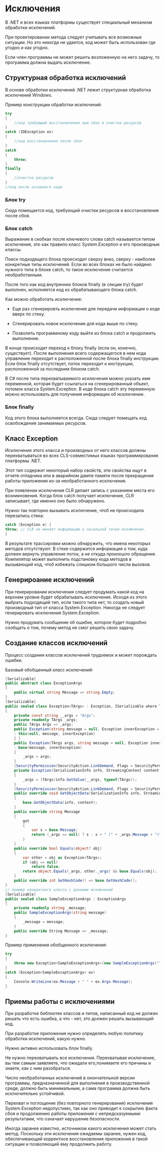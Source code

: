 # Исключения

В .NET и всех языках платформы существует специальный механизм обработки исключений.

При проектировании метода следует учитывать все возможные ситуации. Но это никогда не удается, код может быть использован где угодно и как угодно.

Если член программы не может решить возложенную на него задачу, то программа должна выдать исключение. 

## Структурная обработка исключений

В основе обработки исключений .NET лежит структурная обработка исключений Windows. 

Пример конструкции обработки исключений:

```csharp
try
{
    //код требующий восстановления при сбое и очистки ресурсов
}
catch (IOException ex)
{
    //код восстановления после сбоя
}
catch
{
    throw;
}
finally
{
    //очистка ресурсов
}
//код после основного кода
```

### Блок try

Сюда помещается код, требующий очистки ресурсов и восстановления после сбоя.

### Блок catch

Выражение в скобках после ключевого слова catch называется типом исключения, это как правило класс System.Exception и его производные классы. 

Поиск подходящего блока происходит сверху вниз, сверку - наиболее конкретные типы исключений. Если во всех блоках не было найдено нужного типа в блоке catch, то такое исключение считается необработанным.

После того как код внутренних блоков finally (в секции try) будет выполнен, исполняется код из обрабатывающего блока catch.

Как можно обработать исключение:

- Еще раз сгенерировть исключение для передачи информации о коде вверх по стеку.

- Сгенерировать новое исключение для кода выше по стеку.

- Позволить программному коду выйти из блока catch и продолжить выполнение.

В конце происходит переход к блоку finally (если он, конечно, существует). После выполнения всего содержащегося в нем кода управление переходит к расположенной после блока finally инструкции. Если блок finally отсутствует, поток переходит к инструкции, расположенной за последним блоком catch.

В C# после типа перехватываемого исключения можно указать имя переменной, которая будет ссылаться на сгенерированный объект, потомок класса System.Exception. В коде блока catch эту переменную можно использовать для получения информации об исключении.

### Блок finally

Код этого блока выполняется всегда. Сюда следует помещать код освобождения занимаемых ресурсов.

## Класс Exception

Исключения этого класса и производных от него классов должны перехватываться во всех CLS-совместимых языках программирования платформы .NET. 

Этот тип содержит некоторый набор свойств, эти свойства ищут в отчете отладчика или в аварийном дампе памяти после прекращения работы приложения из-за необработанного исключения.

При появлении исключения CLR делает запись с указанием места его возникновения. Когда блок catch получает исключение, CLR записывает, где именно оно было обнаружено.

Нужно так повторно вызывать исключение, чтоб не происходила перезапись стека:

```csharp
catch (Exception e) {
throw; // CLR не меняет информацию о начальной точке исключения.
}
```

В результате трассировки можно обнаружить, что имена некоторых методов отсутствуют. В стеке содержится информация о том, куда должен вернуть управление поток, а не откуда произошло обращение. Компилятор может выполнить подстановку кода методов в вызывающий код, чтоб избежать слишком большого числа вызовов.

## Генерироание исключений

При генерировании исключения следует продумать какой код на верхнем уровне будет обрабатывать исключение. Исходя из этого выбрать подходящий тип, если такого типа нет, то создать новый производный тип от класса System.Exception. Никогда не следует генерировать исключения System.Exception.

Нужно продумать сообщение об ошибке, которое будет подробно сообщать о том, почему метод не смог решить свою задачу. 

## Создание классов исключений

Процесс создания классов исключений трудоемок и может порождать ошибки. 

Базовый обобщенный класс исключений:

```csharp
[Serializable]
public abstract class ExceptionArgs
{
    public virtual string Message => string.Empty;
}
[Serializable]
public sealed class Exception<TArgs> : Exception, ISerializable where TArgs : ExceptionArgs
{
    private const string __args = "Args";
    private readonly TArgs _args;
    public TArgs Args => _args;
    public Exception(string message = null, Exception innerException = null)
    : this(null, message, innerException)
    { }
    public Exception(TArgs args, string message = null, Exception innerException = null)
    : base(message, innerException)
    {
        _args = args;
    }
    [SecurityPermission(SecurityAction.LinkDemand, Flags = SecurityPermissionFlag.SerializationFormatter)]
    private Exception(SerializationInfo info, StreamingContext content) : base(info, content)
    {
        _args = (TArgs)info.GetValue(__args, typeof(TArgs));
    }
    [SecurityPermission(SecurityAction.LinkDemand, Flags = SecurityPermissionFlag.SerializationFormatter)]
    public override void GetObjectData(SerializationInfo info, StreamingContext context)
    {
        base.GetObjectData(info, context);
    }
    public override string Message
    {
        get
        {
            var s = base.Message;
            return (_args == null) ? s : s + " (" + _args.Message + ")";
        }
    }
    public override bool Equals(object? obj)
    {
        var other = obj as Exception<TArgs>;
        if (obj == null)
            return false;
        return object.Equals(_args, other._args) && base.Equals(obj);
    }
    public override int GetHashCode() => base.GetHashCode();
}
// пример конкретного класса с данными исключений
[Serializable]
public sealed class SampleExceptionArgs : ExceptionArgs
{
    private readonly string _message;
    public SampleExceptionArgs(string message)
    {
        _message = message;
    }
    public override String Message => _message;
}
```

Пример применения обобщенного исключения:

```csharp
try
{
    throw new Exception<SampleExceptionArgs>(new SampleExceptionArgs("Test"));
}
catch (Exception<SampleExceptionArgs> ex)
{
    Console.WriteLine(ex.Message + " " + ex.Args.Message);
}
```

## Приемы работы с исключениями

При разработке библиотек классов и типов, написанный код не должен решать что есть ошибка, а что - нет, это должен решать вызывающий код.

При разработке приложения нужно определять любую политику обработки исключений, какую нужно.

Нужно активно использовать блок finally.

Не нужно перехватывать все исключения. Перехватывая исключение, вы тем самым заявляете, что ожидали его,понимаете его причины и знаете, как с ним разобраться.

Число необработанных исключений в окончательной версии программы, предназначенной для выполнения в производственной среде, должно быть минимальным, а сама программа должна быть исключительно устойчивой.

Перехват и поглощение (без повторного генерирования) исключения System.Exception недопустимо, так как оно приводит к сокрытию факта сбоя и продолжению работы приложения с непредсказуемыми результатами, что означает нарушение безопасности.

Иногда заранее известно, источником какого исключения может стать метод. Поскольку эти исключения ожидаемы заранее, нужен код, обеспечивающий корректное восстановление приложения в такой ситуации и позволяющий ему продолжить работу.

